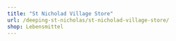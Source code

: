 ```yaml
---
title: "St Nicholad Village Store"
url: /deeping-st-nicholas/st-nicholad-village-store/
shop: Lebensmittel
---
```

